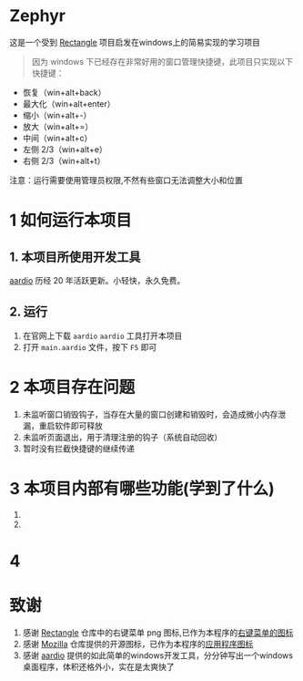 # Zephyr

这是一个受到 [Rectangle](https://github.com/rxhanson/Rectangle) 项目启发在windows上的简易实现的学习项目

> 因为 windows 下已经存在非常好用的窗口管理快捷键，此项目只实现以下快捷键：

* 恢复（win+alt+back）
* 最大化（win+alt+enter）
* 缩小（win+alt+-）
* 放大（win+alt+=）
* 中间（win+alt+c）
* 左侧 2/3（win+alt+e）
* 右侧 2/3（win+alt+t）

注意：运行需要使用管理员权限,不然有些窗口无法调整大小和位置



# 1 如何运行本项目

## 1. 本项目所使用开发工具

[aardio](https://www.aardio.com/) 历经 20 年活跃更新。小轻快，永久免费。


## 2. 运行

1. 在官网上下载 <code>aardio</code> <code>aardio</code> 工具打开本项目
2. 打开 <code>main.aardio</code> 文件，按下 <code>F5</code> 即可

# 2 本项目存在问题

1. 未监听窗口销毁钩子，当存在大量的窗口创建和销毁时，会造成微小内存泄漏，重启软件即可释放
2. 未监听页面退出，用于清理注册的钩子（系统自动回收）
3. 暂时没有拦截快捷键的继续传递


# 3 本项目内部有哪些功能(学到了什么)

1. 
2.

# 4 

# 致谢

1. 感谢 [Rectangle](https://github.com/rxhanson/Rectangle) 仓库中的右键菜单 png 图标,已作为本程序的[右键菜单的图标](/res//Positions/)
2. 感谢 [Mozilla](https://github.com/mozilla/fxemoji) 仓库提供的开源图标，已作为本程序的[应用程序图标](https://github.com/mozilla/fxemoji/blob/gh-pages/svgs/objects/u1F5B5-screen.svg)
3. 感谢 [aardio](https://www.aardio.com/) 提供的如此简单的windows开发工具，分分钟写出一个windows桌面程序，体积还格外小，实在是太爽快了